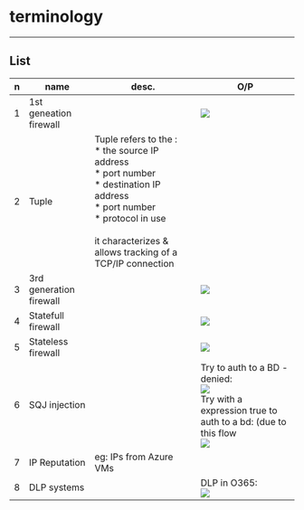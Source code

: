 # terminology

---

## List
|n|name|desc.|O/P|
|-|----|-----|----|
|1|1st geneation firewall||<img src="https://i.imgur.com/sQuf6ql.png">|
|2|Tuple|Tuple refers to the :<br/>* the source IP address<br/>* port number<br/>* destination IP address<br/>* port number<br/>* protocol in use<br/><br/>it characterizes & allows tracking of a TCP/IP connection
|3|3rd generation firewall||<img src="https://i.imgur.com/qC8WFBN.png">|
|4|Statefull firewall||<img src="https://i.imgur.com/bbnfI5p.png">|
|5|Stateless firewall||<img src="https://i.imgur.com/9uneQtX.png">|
|6|SQJ injection||Try to auth to a BD - denied:<br/><img src="https://i.imgur.com/Z6NpYgB.png"><br/>Try with a expression true to auth to a bd: (due to this flow<br/><img src="https://i.imgur.com/uo36uNX.png">|
|7|IP Reputation|eg: IPs from Azure VMs|
|8|DLP systems||DLP in O365:<br/><img src="https://i.imgur.com/AmUPKlV.png">|
